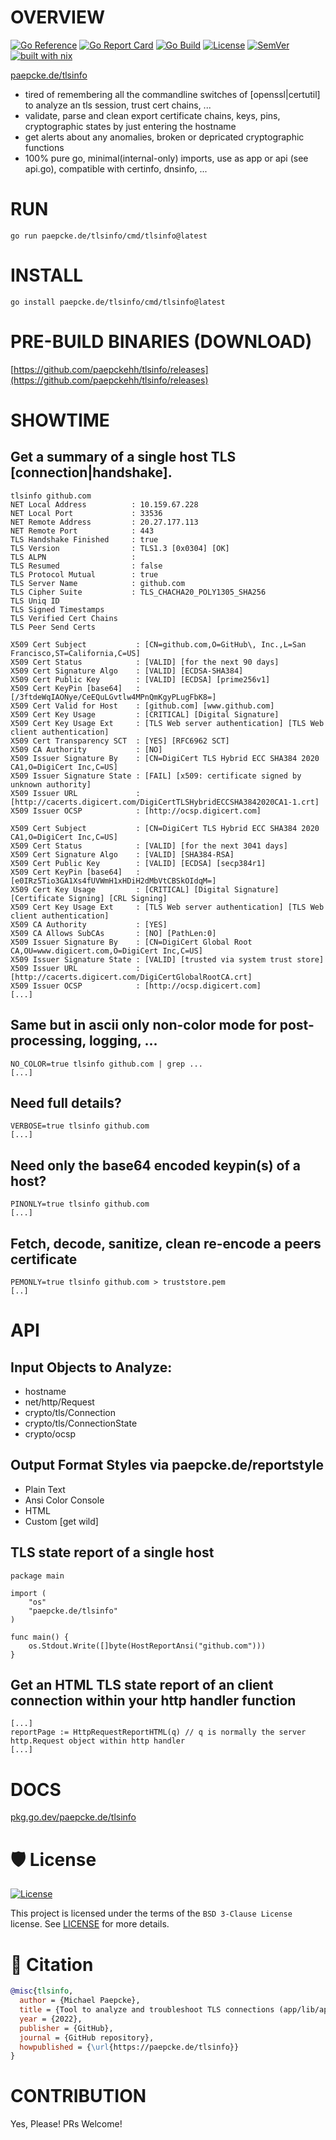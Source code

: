 # OVERVIEW
[![Go Reference](https://pkg.go.dev/badge/paepcke.de/tlsinfo.svg)](https://pkg.go.dev/paepcke.de/tlsinfo)
[![Go Report Card](https://goreportcard.com/badge/paepcke.de/tlsinfo)](https://goreportcard.com/report/paepcke.de/tlsinfo) 
[![Go Build](https://github.com/paepckehh/tlsinfo/actions/workflows/golang.yml/badge.svg)](https://github.com/paepckehh/tlsinfo/actions/workflows/golang.yml)
[![License](https://img.shields.io/github/license/paepckehh/tlsinfo)](https://github.com/paepckehh/tlsinfo/blob/master/LICENSE)
[![SemVer](https://img.shields.io/github/v/release/paepckehh/tlsinfo)](https://github.com/paepckehh/tlsinfo/releases/latest)
<br>[![built with nix](https://builtwithnix.org/badge.svg)](https://builtwithnix.org)

[paepcke.de/tlsinfo](https://paepcke.de/tlsinfo/)

-   tired of remembering all the commandline switches of [openssl|certutil] to analyze an tls session, trust cert chains, ...
-   validate, parse and clean export certificate chains, keys, pins, cryptographic states by just entering the hostname
-   get alerts about any anomalies, broken or depricated cryptographic functions
-   100% pure go, minimal(internal-only) imports, use as app or api (see api.go), compatible with certinfo, dnsinfo, ...

# RUN

```
go run paepcke.de/tlsinfo/cmd/tlsinfo@latest

```

# INSTALL

```
go install paepcke.de/tlsinfo/cmd/tlsinfo@latest
```

# PRE-BUILD BINARIES (DOWNLOAD)
[https://github.com/paepckehh/tlsinfo/releases](https://github.com/paepckehh/tlsinfo/releases)

# SHOWTIME 

## Get a summary of a single host TLS [connection|handshake].

``` Shell
tlsinfo github.com
NET Local Address          : 10.159.67.228
NET Local Port             : 33536
NET Remote Address         : 20.27.177.113
NET Remote Port            : 443
TLS Handshake Finished     : true
TLS Version                : TLS1.3 [0x0304] [OK]
TLS ALPN                   : 
TLS Resumed                : false
TLS Protocol Mutual        : true
TLS Server Name            : github.com
TLS Cipher Suite           : TLS_CHACHA20_POLY1305_SHA256
TLS Uniq ID               
TLS Signed Timestamps     
TLS Verified Cert Chains
TLS Peer Send Certs     

X509 Cert Subject           : [CN=github.com,O=GitHub\, Inc.,L=San Francisco,ST=California,C=US] 
X509 Cert Status            : [VALID] [for the next 90 days]
X509 Cert Signature Algo    : [VALID] [ECDSA-SHA384] 
X509 Cert Public Key        : [VALID] [ECDSA] [prime256v1] 
X509 Cert KeyPin [base64]   : [/3ftdeWqIAONye/CeEQuLGvtlw4MPnQmKgyPLugFbK8=] 
X509 Cert Valid for Host    : [github.com] [www.github.com] 
X509 Cert Key Usage         : [CRITICAL] [Digital Signature] 
X509 Cert Key Usage Ext     : [TLS Web server authentication] [TLS Web client authentication] 
X509 Cert Transparency SCT  : [YES] [RFC6962 SCT] 
X509 CA Authority           : [NO]
X509 Issuer Signature By    : [CN=DigiCert TLS Hybrid ECC SHA384 2020 CA1,O=DigiCert Inc,C=US] 
X509 Issuer Signature State : [FAIL] [x509: certificate signed by unknown authority] 
X509 Issuer URL             : [http://cacerts.digicert.com/DigiCertTLSHybridECCSHA3842020CA1-1.crt] 
X509 Issuer OCSP            : [http://ocsp.digicert.com] 

X509 Cert Subject           : [CN=DigiCert TLS Hybrid ECC SHA384 2020 CA1,O=DigiCert Inc,C=US] 
X509 Cert Status            : [VALID] [for the next 3041 days]
X509 Cert Signature Algo    : [VALID] [SHA384-RSA] 
X509 Cert Public Key        : [VALID] [ECDSA] [secp384r1] 
X509 Cert KeyPin [base64]   : [e0IRz5Tio3GA1Xs4fUVWmH1xHDiH2dMbVtCBSkOIdqM=] 
X509 Cert Key Usage         : [CRITICAL] [Digital Signature] [Certificate Signing] [CRL Signing] 
X509 Cert Key Usage Ext     : [TLS Web server authentication] [TLS Web client authentication] 
X509 CA Authority           : [YES]
X509 CA Allows SubCAs       : [NO] [PathLen:0]
X509 Issuer Signature By    : [CN=DigiCert Global Root CA,OU=www.digicert.com,O=DigiCert Inc,C=US] 
X509 Issuer Signature State : [VALID] [trusted via system trust store]
X509 Issuer URL             : [http://cacerts.digicert.com/DigiCertGlobalRootCA.crt] 
X509 Issuer OCSP            : [http://ocsp.digicert.com] 
[...]
```

## Same but in ascii only non-color mode for post-processing, logging, ...

``` Shell
NO_COLOR=true tlsinfo github.com | grep ... 
[...]
```

## Need full details?

``` Shell
VERBOSE=true tlsinfo github.com 
[...]
```

## Need only the base64 encoded keypin(s) of a host? 

``` Shell
PINONLY=true tlsinfo github.com 
[...]
```

## Fetch, decode, sanitize, clean re-encode a peers certificate

``` Shell
PEMONLY=true tlsinfo github.com > truststore.pem
[..]
```

# API

## Input Objects to Analyze:

-   hostname 
-   net/http/Request
-   crypto/tls/Connection
-   crypto/tls/ConnectionState
-   crypto/ocsp

## Output Format Styles via paepcke.de/reportstyle

-   Plain Text
-   Ansi Color Console
-   HTML
-   Custom \[get wild\]

## TLS state report of a single host 

``` Golang 
package main 

import ( 
	"os" 
	"paepcke.de/tlsinfo"
)

func main() { 
	os.Stdout.Write([]byte(HostReportAnsi("github.com"))) 
}

```

## Get an HTML TLS state report of an client connection within your http handler function

``` Golang
[...]
reportPage := HttpRequestReportHTML(q) // q is normally the server http.Request object within http handler
[...]
```

# DOCS

[pkg.go.dev/paepcke.de/tlsinfo](https://pkg.go.dev/paepcke.de/tlsinfo)

# 🛡 License

[![License](https://img.shields.io/github/license/paepckehh/tlsinfo)](https://github.com/paepckehh/tlsinfo/blob/master/LICENSE)

This project is licensed under the terms of the `BSD 3-Clause License` license. See [LICENSE](https://github.com/paepckehh/tlsinfo/blob/master/LICENSE) for more details.

# 📃 Citation

```bibtex
@misc{tlsinfo,
  author = {Michael Paepcke},
  title = {Tool to analyze and troubleshoot TLS connections (app/lib/api)},
  year = {2022},
  publisher = {GitHub},
  journal = {GitHub repository},
  howpublished = {\url{https://paepcke.de/tlsinfo}}
}
```

# CONTRIBUTION

Yes, Please! PRs Welcome! 
